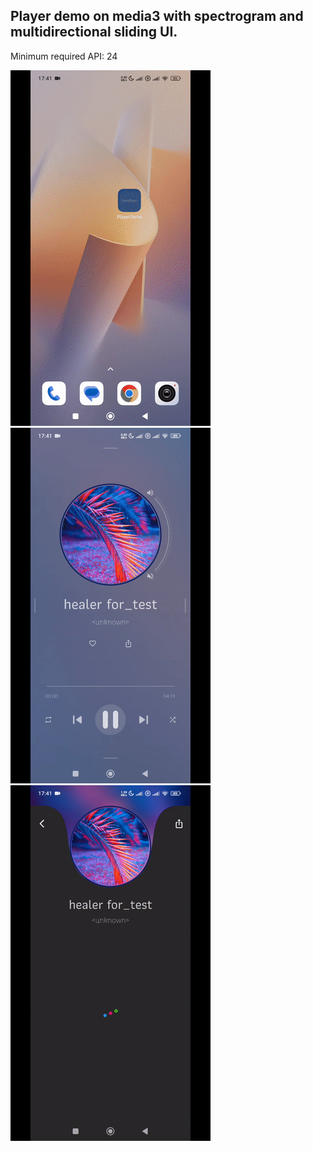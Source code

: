 ## Player demo on media3 with spectrogram and multidirectional sliding UI.

Minimum required API: 24

![UI](https://raw.githubusercontent.com/cora32/PlayerDemo/master/output.gif)  ![UI2](https://raw.githubusercontent.com/cora32/PlayerDemo/master/output2.gif)  ![UI3](output3.gif)

